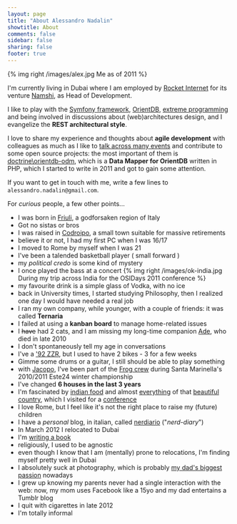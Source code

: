 ```yaml
---
layout: page
title: "About Alessandro Nadalin"
showtitle: About
comments: false
sidebar: false
sharing: false
footer: true
---
```


{% img right /images/alex.jpg Me as of 2011 %}

I'm currently living in
Dubai where I am employed by [Rocket Internet](http://www.rocket-internet.de) for its venture [Namshi](http://namshi.com),
as Head of Development.

I like to play with the [Symfony framework](http://www.symfony.com), 
[OrientDB](http://www.orientechnologies.com/),
[extreme programming](http://www.extremeprogramming.org/)
and being involved in discussions about (web)architectures design, and I
evangelize the **REST architectural style**.

I love to share my experience and
thoughts about **agile development** with colleagues as much as I like to 
[talk across many events](conferences) and
contribute to some open source projects: the most important of them is
[doctrine\orientdb-odm](http://github.com/doctrine/orientdb-odm), which is a **Data Mapper for OrientDB**
written in PHP, which I started to write in 2011 and got to gain some attention.

If you want to get in touch with me, write a few lines to
`alessandro.nadalin@gmail.com`.

For *curious* people, a few other points...

* I was born in
[Friuli](http://maps.google.com/maps?q=san+vito+al+tagliamento&hl=en&ll=45.912944,12.854004&spn=4.448731,10.821533&sll=41.89052,12.494249&sspn=0.594988,1.352692&vpsrc=6&hnear=San+Vito+al+Tagliamento+Pordenone,+Friuli-Venezia+Giulia,+Italy&t=m&z=7),
a godforsaken region of Italy
* Got no sistas or bros
* I was raised in [Codroipo](http://en.wikipedia.org/wiki/Codroipo),
a small town suitable for massive retirements
* believe it or not, I had my first PC when I was 16/17
* I moved to Rome by myself when I was 21
* I've been a talended basketball player ( small forward )
* my *political credo* is some kind of mystery
* I once played the bass at a concert {% img right /images/ok-india.jpg During my trip across India for the OSIDays 2011 conference %}
* my favourite drink is a simple glass of Vodka, with no ice
* back in University times, I started studying Philosophy, then I realized one day
I would have needed a real job 
* I ran my own company, while younger, with a couple of friends: it was called
**Ternaria** 
* I failed at using a **kanban board** to manage home-related issues
* I ~~have~~ had 2 cats, and I am missing my long-time companion
[Ade](http://www.odino.org/201/il-buio-nell-anima), who died in late 2010
* I don't spontaneously tell my age in conversations
* I've a ['92 ZZR](http://a4.sphotos.ak.fbcdn.net/hphotos-ak-snc3/15331_1230037001690_1552073836_615791_859041_n.jpg), but I used to have 2 bikes - 3 for a few weeks
* Gimme some drums or a guitar, I still should be able to play something 
* with [Jacopo](http://www.agiledevelopment.it/), I've been part of the 
[Frog crew](http://a1.sphotos.ak.fbcdn.net/hphotos-ak-snc6/179422_1744393780288_1552073836_1746666_5292395_n.jpg) during Santa Marinella's 2010/2011 Este24 winter championship
* I've changed **6 houses in the last 3 years**
* I'm fascinated by [indian food](http://a8.sphotos.ak.fbcdn.net/hphotos-ak-snc7/390052_2597546188565_1552073836_2665338_114963098_n.jpg) and almost
[everything](http://a3.sphotos.ak.fbcdn.net/hphotos-ak-snc7/319666_2596714327769_1552073836_2664926_1543548191_n.jpg)
of that [beautiful country](http://www.flickr.com/photos/alessandrolombardi/6438543299/in/set-72157628237175419),
which I visited for a [conference](http://2011.osidays.com/speakers)
* I love Rome, but I feel like it's not the right place to raise my (future) children
* I have a *personal* blog, in italian, called [nerdiario](http://www.nerdiario.it) ("*nerd-diary*")
* In March 2012 I relocated to Dubai
* I'm [writing a book](/so-yes-im-writing-a-book/)
* religiously, I used to be agnostic
* even though I know that I am (mentally) prone to relocations, I'm finding myself pretty well in Dubai
* I absolutely suck at photography, which is probably [my dad's biggest passion](http://www.flickr.com/people/franconadalin59/) nowadays
* I grew up knowing my parents never had a single interaction with the web: now, my mom uses Facebook like a 15yo and my dad entertains a Tumblr blog
* I quit with cigarettes in late 2012
* I'm totally informal
